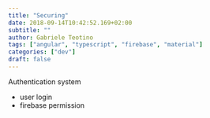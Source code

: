 ```yaml
---
title: "Securing"
date: 2018-09-14T10:42:52.169+02:00
subtitle: ""
author: Gabriele Teotino
tags: ["angular", "typescript", "firebase", "material"]
categories: ["dev"]
draft: false
---
```


Authentication system

- user login
- firebase permission
